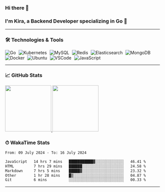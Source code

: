### Hi there 👋

### I'm Kira, a Backend Developer specializing in Go 🚀

---

### 🛠 Technologies & Tools

<div>
  <img src="https://img.shields.io/badge/-Go-00ADD8?style=flat&logo=go&logoColor=white" alt="Go" style="margin-right: 5px;" />
  <img src="https://img.shields.io/badge/-Kubernetes-326CE5?style=flat&logo=kubernetes&logoColor=white" alt="Kubernetes" style="margin-right: 5px;" />
  <img src="https://img.shields.io/badge/-MySQL-4479A1?style=flat&logo=mysql&logoColor=white" alt="MySQL" style="margin-right: 5px;" />
  <img src="https://img.shields.io/badge/-Redis-DC382D?style=flat&logo=redis&logoColor=white" alt="Redis" style="margin-right: 5px;" />
  <img src="https://img.shields.io/badge/-Elasticsearch-005571?style=flat&logo=elasticsearch&logoColor=white" alt="Elasticsearch" style="margin-right: 5px;" />
  <img src="https://img.shields.io/badge/-MongoDB-47A248?style=flat&logo=mongodb&logoColor=white" alt="MongoDB" style="margin-right: 5px;" />
  <img src="https://img.shields.io/badge/-Docker-2496ED?style=flat&logo=docker&logoColor=white" alt="Docker" style="margin-right: 5px;" />
  <img src="https://img.shields.io/badge/-Ubuntu-E95420?style=flat&logo=ubuntu&logoColor=white" alt="Ubuntu" style="margin-right: 5px;" />
  <img src="https://img.shields.io/badge/-VSCode-007ACC?style=flat&logo=visual-studio-code&logoColor=white" alt="VSCode" style="margin-right: 5px;" />
  <img src="https://img.shields.io/badge/-JavaScript-F7DF1E?style=flat&logo=javascript&logoColor=black" alt="JavaScript" style="margin-right: 5px;" />
</div>

---

### 📈 GitHub Stats

<a href="https://github.com/kwstars">
  <img height="150em" src="https://github-readme-stats.vercel.app/api?username=kwstars&show_icons=true&theme=default&count_private=true" />
  <img height="150em" src="https://github-readme-stats.vercel.app/api/top-langs/?username=kwstars&theme=default&layout=compact" />
</a>

### ⏱ WakaTime Stats

<!--START_SECTION:waka-->

```txt
From: 09 July 2024 - To: 16 July 2024

JavaScript   14 hrs 7 mins   ███████████▓░░░░░░░░░░░░░   46.41 %
HTML         7 hrs 29 mins   ██████░░░░░░░░░░░░░░░░░░░   24.58 %
Markdown     7 hrs 5 mins    █████▓░░░░░░░░░░░░░░░░░░░   23.32 %
Other        1 hr 28 mins    █▒░░░░░░░░░░░░░░░░░░░░░░░   04.87 %
Git          6 mins          ░░░░░░░░░░░░░░░░░░░░░░░░░   00.33 %
```

<!--END_SECTION:waka-->

---
